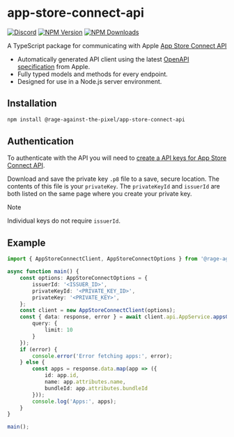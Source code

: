 # app-store-connect-api

[![Discord](https://img.shields.io/discord/855294214065487932.svg?label=&logo=discord&logoColor=ffffff&color=7389D8&labelColor=6A7EC2)](https://discord.gg/xQgMW9ufN4) [![NPM Version](https://img.shields.io/npm/v/%40rage-against-the-pixel%2Fapp-store-connect-api)](https://www.npmjs.com/package/@rage-against-the-pixel/app-store-connect-api) [![NPM Downloads](https://img.shields.io/npm/dw/%40rage-against-the-pixel%2Fapp-store-connect-api)](https://www.npmjs.com/package/@rage-against-the-pixel/app-store-connect-api)

A TypeScript package for communicating with Apple [App Store Connect API](https://developer.apple.com/documentation/appstoreconnectapi)

- Automatically generated API client using the latest [OpenAPI specification](https://developer.apple.com/sample-code/app-store-connect/app-store-connect-openapi-specification.zip) from Apple.
- Fully typed models and methods for every endpoint.
- Designed for use in a Node.js server environment.

## Installation

```sh
npm install @rage-against-the-pixel/app-store-connect-api
```

## Authentication

To authenticate with the API you will need to [create a API keys for App Store Connect API](https://appstoreconnect.apple.com/access/api).

Download and save the private key `.p8` file to a save, secure location.
The contents of this file is your `privateKey`.
The `privateKeyId` and `issuerId` are both listed on the same page where you create your private key.

> [!NOTE]
> Individual keys do not require `issuerId`.

## Example

```ts
import { AppStoreConnectClient, AppStoreConnectOptions } from '@rage-against-the-pixel/app-store-connect-api';

async function main() {
    const options: AppStoreConnectOptions = {
        issuerId: '<ISSUER_ID>',
        privateKeyId: '<PRIVATE_KEY_ID>',
        privateKey: '<PRIVATE_KEY>',
    };
    const client = new AppStoreConnectClient(options);
    const { data: response, error } = await client.api.AppService.appsGetCollection({
        query: {
            limit: 10
        }
    });
    if (error) {
        console.error('Error fetching apps:', error);
    } else {
        const apps = response.data.map(app => ({
            id: app.id,
            name: app.attributes.name,
            bundleId: app.attributes.bundleId
        }));
        console.log('Apps:', apps);
    }
}

main();
```
